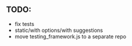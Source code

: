 TODO:
-----

* fix tests
* static/with options/with suggestions
* move testing_framework.js to a separate repo
